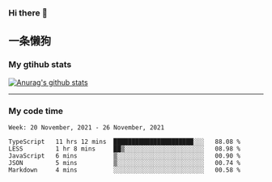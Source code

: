 ### Hi there 👋

## 一条懒狗
<!--
**kiss-me-quickly/kiss-me-quickly** is a ✨ _special_ ✨ repository because its `README.md` (this file) appears on your GitHub profile.

Here are some ideas to get you started:

- 🔭 I’m currently working on ...
- 🌱 I’m currently learning ...
- 👯 I’m looking to collaborate on ...
- 🤔 I’m looking for help with ...
- 💬 Ask me about ...
- 📫 How to reach me: ...
- 😄 Pronouns: ...
- ⚡ Fun fact: ...
-->


### My gtihub stats

[![Anurag's github stats](https://github-readme-stats.vercel.app/api?username=kiss-me-quickly)](https://github.com/anuraghazra/github-readme-stats)

***

### My code time

<!--START_SECTION:waka-->
```text
Week: 20 November, 2021 - 26 November, 2021

TypeScript   11 hrs 12 mins  ██████████████████████░░░   88.08 % 
LESS         1 hr 8 mins     ██▒░░░░░░░░░░░░░░░░░░░░░░   08.98 % 
JavaScript   6 mins          ▒░░░░░░░░░░░░░░░░░░░░░░░░   00.90 % 
JSON         5 mins          ▒░░░░░░░░░░░░░░░░░░░░░░░░   00.74 % 
Markdown     4 mins          ░░░░░░░░░░░░░░░░░░░░░░░░░   00.58 % 
```
<!--END_SECTION:waka-->
